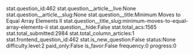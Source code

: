 stat.question_id:462
stat.question__article__live:None
stat.question__article__slug:None
stat.question__title:Minimum Moves to Equal Array Elements II
stat.question__title_slug:minimum-moves-to-equal-array-elements-ii
stat.question__hide:False
stat.total_acs:1565
stat.total_submitted:2984
stat.total_column_articles:1
stat.frontend_question_id:462
stat.is_new_question:False
status:None
difficulty.level:2
paid_only:False
is_favor:False
frequency:0
progress:0
